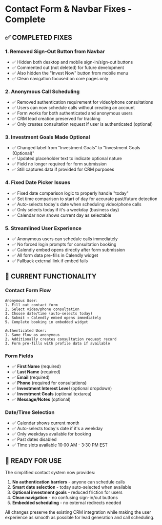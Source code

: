 # Contact Form & Navbar Fixes - Complete

## ✅ COMPLETED FIXES

### 1. **Removed Sign-Out Button from Navbar**
- ✅ Hidden both desktop and mobile sign-in/sign-out buttons
- ✅ Commented out (not deleted) for future development
- ✅ Also hidden the "Invest Now" button from mobile menu
- ✅ Clean navigation focused on core pages only

### 2. **Anonymous Call Scheduling**
- ✅ Removed authentication requirement for video/phone consultations
- ✅ Users can now schedule calls without creating an account
- ✅ Form works for both authenticated and anonymous users
- ✅ CRM lead creation preserved for tracking
- ✅ Only creates consultation request if user is authenticated (optional)

### 3. **Investment Goals Made Optional**
- ✅ Changed label from "Investment Goals" to "Investment Goals (Optional)"
- ✅ Updated placeholder text to indicate optional nature
- ✅ Field no longer required for form submission
- ✅ Still captures data if provided for CRM purposes

### 4. **Fixed Date Picker Issues**
- ✅ Fixed date comparison logic to properly handle "today"
- ✅ Set time comparison to start of day for accurate past/future detection
- ✅ Auto-selects today's date when scheduling video/phone calls
- ✅ Only selects today if it's a weekday (business day)
- ✅ Calendar now shows current day as selectable

### 5. **Streamlined User Experience**
- ✅ Anonymous users can schedule calls immediately
- ✅ No forced login prompts for consultation booking
- ✅ Calendly embed opens directly after form submission
- ✅ All form data pre-fills in Calendly widget
- ✅ Fallback external link if embed fails

## 🎯 CURRENT FUNCTIONALITY

### Contact Form Flow
```
Anonymous User:
1. Fill out contact form
2. Select video/phone consultation  
3. Choose date/time (auto-selects today)
4. Submit → Calendly embed opens immediately
5. Complete booking in embedded widget

Authenticated User:
1. Same flow as anonymous
2. Additionally creates consultation request record
3. Form pre-fills with profile data if available
```

### Form Fields
- ✅ **First Name** (required)
- ✅ **Last Name** (required) 
- ✅ **Email** (required)
- ✅ **Phone** (required for consultations)
- ✅ **Investment Interest Level** (optional dropdown)
- ✅ **Investment Goals** (optional textarea)
- ✅ **Message/Notes** (optional)

### Date/Time Selection
- ✅ Calendar shows current month
- ✅ Auto-selects today's date if it's a weekday
- ✅ Only weekdays available for booking
- ✅ Past dates disabled
- ✅ Time slots available 10:00 AM - 3:30 PM EST

## 🚀 READY FOR USE

The simplified contact system now provides:

1. **No authentication barriers** - anyone can schedule calls
2. **Smart date selection** - today auto-selected when available
3. **Optional investment goals** - reduced friction for users
4. **Clean navigation** - no confusing sign-in/out buttons
5. **Embedded scheduling** - no external redirects needed

All changes preserve the existing CRM integration while making the user experience as smooth as possible for lead generation and call scheduling.
